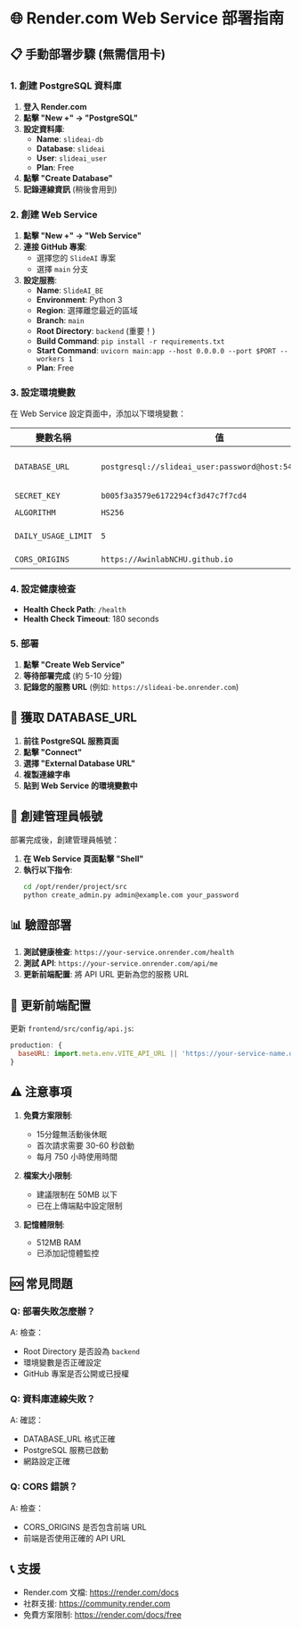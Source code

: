 # 🌐 Render.com Web Service 部署指南

## 📋 手動部署步驟 (無需信用卡)

### 1. 創建 PostgreSQL 資料庫

1. **登入 Render.com**
2. **點擊 "New +" → "PostgreSQL"**
3. **設定資料庫**:
   - **Name**: `slideai-db`
   - **Database**: `slideai`
   - **User**: `slideai_user`
   - **Plan**: Free
4. **點擊 "Create Database"**
5. **記錄連線資訊** (稍後會用到)

### 2. 創建 Web Service

1. **點擊 "New +" → "Web Service"**
2. **連接 GitHub 專案**:
   - 選擇您的 `SlideAI` 專案
   - 選擇 `main` 分支
3. **設定服務**:
   - **Name**: `SlideAI_BE`
   - **Environment**: Python 3
   - **Region**: 選擇離您最近的區域
   - **Branch**: `main`
   - **Root Directory**: `backend` (重要！)
   - **Build Command**: `pip install -r requirements.txt`
   - **Start Command**: `uvicorn main:app --host 0.0.0.0 --port $PORT --workers 1`
   - **Plan**: Free

### 3. 設定環境變數

在 Web Service 設定頁面中，添加以下環境變數：

| 變數名稱 | 值 | 說明 |
|----------|-----|------|
| `DATABASE_URL` | `postgresql://slideai_user:password@host:5432/slideai` | 從 PostgreSQL 服務獲取 |
| `SECRET_KEY` | `b005f3a3579e6172294cf3d47c7f7cd4` | 生成強密碼 |
| `ALGORITHM` | `HS256` | JWT 演算法 |
| `DAILY_USAGE_LIMIT` | `5` | 每日使用限制 |
| `CORS_ORIGINS` | `https://AwinlabNCHU.github.io` | 前端網域 |

### 4. 設定健康檢查

- **Health Check Path**: `/health`
- **Health Check Timeout**: 180 seconds

### 5. 部署

1. **點擊 "Create Web Service"**
2. **等待部署完成** (約 5-10 分鐘)
3. **記錄您的服務 URL** (例如: `https://slideai-be.onrender.com`)

## 🔧 獲取 DATABASE_URL

1. **前往 PostgreSQL 服務頁面**
2. **點擊 "Connect"**
3. **選擇 "External Database URL"**
4. **複製連線字串**
5. **貼到 Web Service 的環境變數中**

## 🚀 創建管理員帳號

部署完成後，創建管理員帳號：

1. **在 Web Service 頁面點擊 "Shell"**
2. **執行以下指令**:
   ```bash
   cd /opt/render/project/src
   python create_admin.py admin@example.com your_password
   ```

## 📊 驗證部署

1. **測試健康檢查**: `https://your-service.onrender.com/health`
2. **測試 API**: `https://your-service.onrender.com/api/me`
3. **更新前端配置**: 將 API URL 更新為您的服務 URL

## 🔄 更新前端配置

更新 `frontend/src/config/api.js`:

```javascript
production: {
  baseURL: import.meta.env.VITE_API_URL || 'https://your-service-name.onrender.com'
}
```

## ⚠️ 注意事項

1. **免費方案限制**:
   - 15分鐘無活動後休眠
   - 首次請求需要 30-60 秒啟動
   - 每月 750 小時使用時間

2. **檔案大小限制**:
   - 建議限制在 50MB 以下
   - 已在上傳端點中設定限制

3. **記憶體限制**:
   - 512MB RAM
   - 已添加記憶體監控

## 🆘 常見問題

### Q: 部署失敗怎麼辦？
A: 檢查：
- Root Directory 是否設為 `backend`
- 環境變數是否正確設定
- GitHub 專案是否公開或已授權

### Q: 資料庫連線失敗？
A: 確認：
- DATABASE_URL 格式正確
- PostgreSQL 服務已啟動
- 網路設定正確

### Q: CORS 錯誤？
A: 檢查：
- CORS_ORIGINS 是否包含前端 URL
- 前端是否使用正確的 API URL

## 📞 支援

- Render.com 文檔: https://render.com/docs
- 社群支援: https://community.render.com
- 免費方案限制: https://render.com/docs/free 